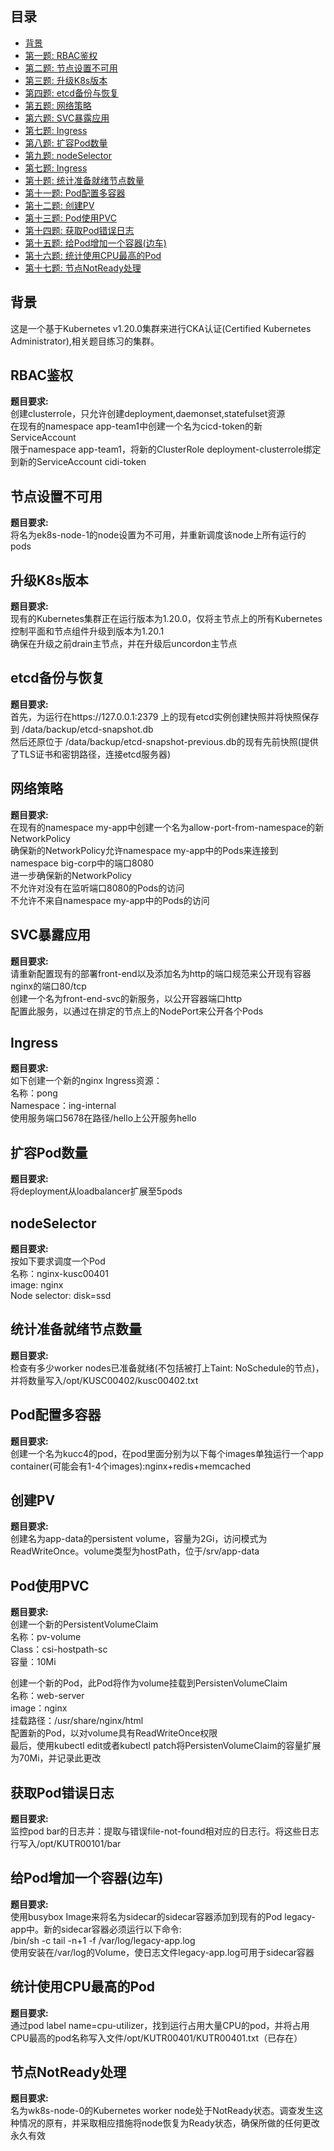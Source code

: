 ## 目录
- [背景](#背景)
- [第一题: RBAC鉴权](#RBAC鉴权)
- [第二题: 节点设置不可用](#节点设置不可用)
- [第三题: 升级K8s版本](#升级K8s版本)
- [第四题: etcd备份与恢复](#etcd备份与恢复)
- [第五题: 网络策略](#网络策略)
- [第六题: SVC暴露应用](#SVC暴露应用)
- [第七题: Ingress](#Ingress)
- [第八题: 扩容Pod数量](#扩容Pod数量)
- [第九题: nodeSelector](#nodeSelector)
- [第七题: Ingress](#Ingress)
- [第十题: 统计准备就绪节点数量](#统计准备就绪节点数量)
- [第十一题: Pod配置多容器](#Pod配置多容器)
- [第十二题: 创建PV](#创建PV)
- [第十三题: Pod使用PVC](#Pod使用PVC)
- [第十四题: 获取Pod错误日志](#获取Pod错误日志)
- [第十五题: 给Pod增加一个容器(边车)](#给Pod增加一个容器(边车))
- [第十六题: 统计使用CPU最高的Pod](#统计使用CPU最高的Pod)
- [第十七题: 节点NotReady处理](#节点NotReady处理)

## 背景
这是一个基于Kubernetes v1.20.0集群来进行CKA认证(Certified Kubernetes Administrator),相关题目练习的集群。

## RBAC鉴权
**题目要求:**  
创建clusterrole，只允许创建deployment,daemonset,statefulset资源  
在现有的namespace app-team1中创建一个名为cicd-token的新ServiceAccount  
限于namespace app-team1，将新的ClusterRole deployment-clusterrole绑定到新的ServiceAccount cidi-token  

## 节点设置不可用
**题目要求:**  
将名为ek8s-node-1的node设置为不可用，并重新调度该node上所有运行的pods  

## 升级K8s版本
**题目要求:**  
现有的Kubernetes集群正在运行版本为1.20.0，仅将主节点上的所有Kubernetes控制平面和节点组件升级到版本为1.20.1  
确保在升级之前drain主节点，并在升级后uncordon主节点  

## etcd备份与恢复
**题目要求:**  
首先，为运行在https://127.0.0.1:2379 上的现有etcd实例创建快照并将快照保存到 /data/backup/etcd-snapshot.db  
然后还原位于 /data/backup/etcd-snapshot-previous.db的现有先前快照(提供了TLS证书和密钥路径，连接etcd服务器)  

## 网络策略
**题目要求:**  
在现有的namespace my-app中创建一个名为allow-port-from-namespace的新NetworkPolicy  
确保新的NetworkPolicy允许namespace my-app中的Pods来连接到namespace big-corp中的端口8080  
进一步确保新的NetworkPolicy  
  不允许对没有在监听端口8080的Pods的访问  
  不允许不来自namespace my-app中的Pods的访问  

## SVC暴露应用
**题目要求:**  
请重新配置现有的部署front-end以及添加名为http的端口规范来公开现有容器nginx的端口80/tcp  
创建一个名为front-end-svc的新服务，以公开容器端口http  
配置此服务，以通过在排定的节点上的NodePort来公开各个Pods  

## Ingress
**题目要求:**  
如下创建一个新的nginx Ingress资源：  
名称：pong  
Namespace：ing-internal  
使用服务端口5678在路径/hello上公开服务hello  

## 扩容Pod数量
**题目要求:**  
将deployment从loadbalancer扩展至5pods  

## nodeSelector
**题目要求:**  
按如下要求调度一个Pod  
名称：nginx-kusc00401  
image: nginx  
Node selector: disk=ssd  

## 统计准备就绪节点数量
**题目要求:**  
检查有多少worker nodes已准备就绪(不包括被打上Taint: NoSchedule的节点)，并将数量写入/opt/KUSC00402/kusc00402.txt  

## Pod配置多容器
**题目要求:**  
创建一个名为kucc4的pod，在pod里面分别为以下每个images单独运行一个app container(可能会有1-4个images):nginx+redis+memcached  

## 创建PV
**题目要求:**  
创建名为app-data的persistent volume，容量为2Gi，访问模式为ReadWriteOnce。volume类型为hostPath，位于/srv/app-data  

## Pod使用PVC
**题目要求:**  
创建一个新的PersistentVolumeClaim  
名称：pv-volume  
Class：csi-hostpath-sc  
容量：10Mi  
  
创建一个新的Pod，此Pod将作为volume挂载到PersistenVolumeClaim  
名称：web-server  
image：nginx  
挂载路径：/usr/share/nginx/html  
配置新的Pod，以对volume具有ReadWriteOnce权限  
最后，使用kubectl edit或者kubectl patch将PersistenVolumeClaim的容量扩展为70Mi，并记录此更改  

## 获取Pod错误日志
**题目要求:**  
监控pod bar的日志并：提取与错误file-not-found相对应的日志行。将这些日志行写入/opt/KUTR00101/bar  

## 给Pod增加一个容器(边车)
**题目要求:**  
使用busybox Image来将名为sidecar的sidecar容器添加到现有的Pod legacy-app中。新的sidecar容器必须运行以下命令:  
/bin/sh -c tail -n+1 -f /var/log/legacy-app.log  
使用安装在/var/log的Volume，使日志文件legacy-app.log可用于sidecar容器  

## 统计使用CPU最高的Pod
**题目要求:**  
通过pod label name=cpu-utilizer，找到运行占用大量CPU的pod，并将占用CPU最高的pod名称写入文件/opt/KUTR00401/KUTR00401.txt（已存在）  

## 节点NotReady处理
**题目要求:**  
名为wk8s-node-0的Kubernetes worker node处于NotReady状态。调查发生这种情况的原有，并采取相应措施将node恢复为Ready状态，确保所做的任何更改永久有效  

